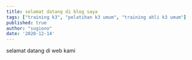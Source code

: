 ```yaml
---
title: selamat datang di blog saya
tags: ["training k3", "pelatihan k3 umum", "training ahli k3 umum"]
published: true 
author: "sugiono"
date: '2020-12-14'
---
```


selamat datang di web kami